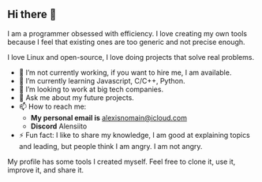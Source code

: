 ## Hi there 👋
I am a programmer obsessed with efficiency. I love creating my own tools because I feel that existing ones are too generic and not precise enough.

I love Linux and open-source, I love doing projects that solve real problems.

<!--
**WasAlexis/wasalexis** is a ✨ _special_ ✨ repository because its `README.md` (this file) appears on your GitHub profile.

Here are some ideas to get you started:
-->
- 🔭 I’m not currently working, if you want to hire me, I am available.
- 🌱 I’m currently learning Javascript, C/C++, Python.
- 👯 I’m looking to work at big tech companies.
- 💬 Ask me about my future projects.
- 📫 How to reach me:
   - **My personal email is** alexisnomain@icloud.com
   - **Discord** Alensiito
- ⚡ Fun fact: I like to share my knowledge, I am good at explaining topics and leading, but people think I am angry. I am not angry.

My profile has some tools I created myself. Feel free to clone it, use it, improve it, and share it.
